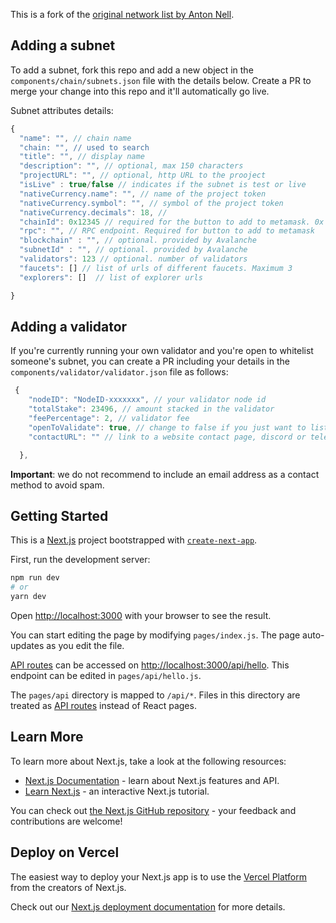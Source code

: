 This is a fork of the [original network list by Anton Nell](https://github.com/antonnell/networklist-org).

## Adding a subnet

To add a subnet, fork this repo and add a new object in the `components/chain/subnets.json` file with the details below. Create a PR to merge your change into this repo and it'll automatically go live.

Subnet attributes details:

```js
{
  "name": "", // chain name
  "chain: "", // used to search
  "title": "", // display name
  "description": "", // optional, max 150 characters
  "projectURL": "", // optional, http URL to the prooject
  "isLive" : true/false // indicates if the subnet is test or live
  "nativeCurrency.name": "", // name of the project token
  "nativeCurrency.symbol": "", // symbol of the project token
  "nativeCurrency.decimals": 18, //
  "chainId": 0x12345 // required for the button to add to metamask. 0x format
  "rpc": "", // RPC endpoint. Required for button to add to metamask
  "blockchain" : "", // optional. provided by Avalanche
  "subnetId" : "", // optional. provided by Avalanche
  "validators": 123 // optional. number of validators
  "faucets": [] // list of urls of different faucets. Maximum 3
  "explorers": []  // list of explorer urls

}
```

## Adding a validator

If you're currently running your own validator and you're open to whitelist someone's subnet, you can create a PR including your details in the `components/validator/validator.json` file as follows:

```js
 {
    "nodeID": "NodeID-xxxxxxx", // your validator node id
    "totalStake": 23496, // amount stacked in the validator
    "feePercentage": 2, // validator fee
    "openToValidate": true, // change to false if you just want to list your validator in the site
    "contactURL": "" // link to a website contact page, discord or telegram

  },
```

**Important**: we do not recommend to include an email address as a contact method to avoid spam.

## Getting Started

This is a [Next.js](https://nextjs.org/) project bootstrapped with [`create-next-app`](https://github.com/vercel/next.js/tree/canary/packages/create-next-app).

First, run the development server:

```bash
npm run dev
# or
yarn dev
```

Open [http://localhost:3000](http://localhost:3000) with your browser to see the result.

You can start editing the page by modifying `pages/index.js`. The page auto-updates as you edit the file.

[API routes](https://nextjs.org/docs/api-routes/introduction) can be accessed on [http://localhost:3000/api/hello](http://localhost:3000/api/hello). This endpoint can be edited in `pages/api/hello.js`.

The `pages/api` directory is mapped to `/api/*`. Files in this directory are treated as [API routes](https://nextjs.org/docs/api-routes/introduction) instead of React pages.

## Learn More

To learn more about Next.js, take a look at the following resources:

- [Next.js Documentation](https://nextjs.org/docs) - learn about Next.js features and API.
- [Learn Next.js](https://nextjs.org/learn) - an interactive Next.js tutorial.

You can check out [the Next.js GitHub repository](https://github.com/vercel/next.js/) - your feedback and contributions are welcome!

## Deploy on Vercel

The easiest way to deploy your Next.js app is to use the [Vercel Platform](https://vercel.com/new?utm_medium=default-template&filter=next.js&utm_source=create-next-app&utm_campaign=create-next-app-readme) from the creators of Next.js.

Check out our [Next.js deployment documentation](https://nextjs.org/docs/deployment) for more details.
